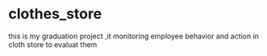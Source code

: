 # clothes_store
this is my graduation project ,it monitoring employee behavior and action in cloth store to evaluat them
